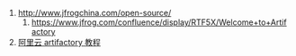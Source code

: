 

1. http://www.jfrogchina.com/open-source/
    1. https://www.jfrog.com/confluence/display/RTF5X/Welcome+to+Artifactory
2. [阿里云 artifactory 教程](https://www.aliyun.com/jiaocheng/topic_9519.html)